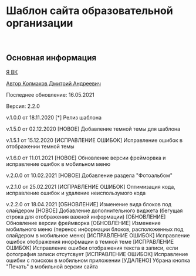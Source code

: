 Шаблон сайта образовательной организации
========================

<br/>

Основная информация
------------------

[Я ВК](https://vk.com/d3mah)  

[Автор Колмаков Дмитрий Андреевич](https://vk.com/d3mah)

<p>Последнее обновление: 16.05.2021</p>
<p>Версия: 2.2.0</p>

v.1.0.0 от 18.11.2020
[*] Релиз шаблона

v.1.5.0 от 02.12.2020
[НОВОЕ] Добавление темной темы для шаблона

v.1.5.1 от 15.12.2020
[ИСПРАВЛЕНИЕ ОШИБОК] Исправление ошибок в отображении темной темы

v.1.6.0 от 11.01.2021
[НОВОЕ] Обновление версии фрейморвка и исправление ошибок в мобильном меню

v.2.0.0 от 10.02.2021
[НОВОЕ] Добавление раздела "Фотоальбом"

v.2.1.0 от 25.02.2021
[ИСПРАВЛЕНИЕ ОШИБОК] Оптимизация кода, исправление ошибок и удаление неиспользумого кода

v.2.2.0 от 18.04.2021
[ОБНОВЛЕНИЕ] Изменение вида блоков под слайдером
[НОВОЕ] Добавление дополнительного виджета (бегущая строка для отображения важной информации)
[ОБНОВЛЕНИЕ] Обновление версии фреймворка
[ОБНОВЛЕНИЕ] Изменение мобильного меню (перенос информации блоков, расположенных под слайдером в мобильное меню)
[ИСПРАВЛЕНИЕ ОШИБОК] Исправление ошибок отображения инорфмации в темной теме
[ИСПРАВЛЕНИЕ ОШИБОК] Исправление ошибки отображения текста в записи, если фотография записи отсутсвует
[ИСПРАВЛЕНИЕ ОШИБОК] Исправление ошибки с поиском в мобильном приложении
[УДАЛЕНО] Убрана кнопка "Печать" в мобильной версии сайта
